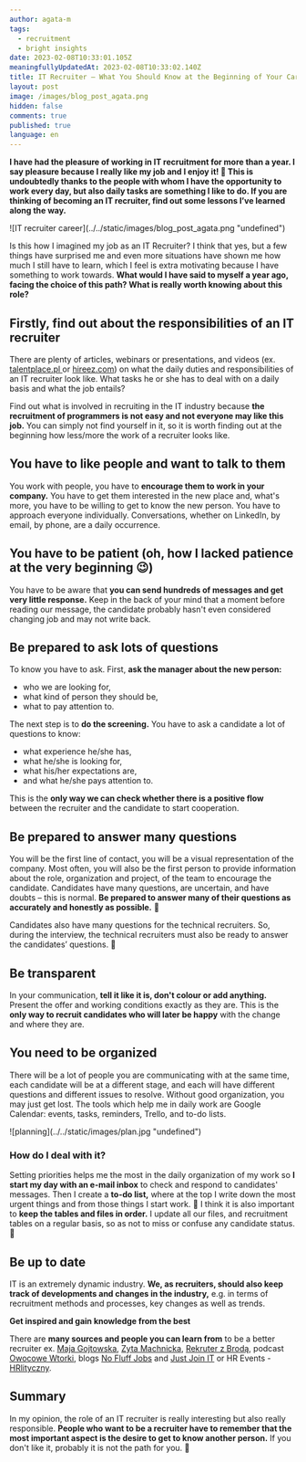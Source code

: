 ```yaml
---
author: agata-m
tags:
  - recruitment
  - bright insights
date: 2023-02-08T10:33:01.105Z
meaningfullyUpdatedAt: 2023-02-08T10:33:02.140Z
title: IT Recruiter – What You Should Know at the Beginning of Your Career
layout: post
image: /images/blog_post_agata.png
hidden: false
comments: true
published: true
language: en
---
```

**I have had the pleasure of working in IT recruitment for more than a year. I say pleasure because I really like my job and I enjoy it! 🙂 This is undoubtedly thanks to the people with whom I have the opportunity to work every day, but also daily tasks are something I like to do. If you are thinking of becoming an IT recruiter, find out some lessons I’ve learned along the way.**

<div className="image">![IT recruiter career](../../static/images/blog_post_agata.png "undefined")</div>

Is this how I imagined my job as an IT Recruiter? I think that yes, but a few things have surprised me and even more situations have shown me how much I still have to learn, which I feel is extra motivating because I have something to work towards. **What would I have said to myself a year ago, facing the choice of this path? What is really worth knowing about this role?**

## Firstly, find out about the responsibilities of an IT recruiter 

There are plenty of articles, webinars or presentations, and videos (ex. [talentplace.pl ](https://talentplace.pl/blog/dla-pracodawcow/rekrutacja-headhunting-sourcing-talent-acquisition-czym-sie-roznia/)or [hireez.com](https://hireez.com/blog/different-between-sourcing-vs-recruiting/)) on what the daily duties and responsibilities of an IT recruiter look like. What tasks he or she has to deal with on a daily basis and what the job entails? 

Find out what is involved in recruiting in the IT industry because **the recruitment of programmers is not easy and not everyone may like this job.** You can simply not find yourself in it, so it is worth finding out at the beginning how less/more the work of a recruiter looks like.

## You have to like people and want to talk to them

You work with people, you have to **encourage them to work in your company.** You have to get them interested in the new place and, what's more, you have to be willing to get to know the new person. You have to approach everyone individually. Conversations, whether on LinkedIn, by email, by phone, are a daily occurrence. 

## You have to be patient (oh, how I lacked patience at the very beginning 😉)

You have to be aware that **you can send hundreds of messages and get very little response.** Keep in the back of your mind that a moment before reading our message, the candidate probably hasn't even considered changing job and may not write back.

<GiphyEmbed url='https://giphy.com/gifs/moodman-waiting-im-still-QhjR3MG9ZFfjB6BtIZ' />

## Be prepared to ask lots of questions

To know you have to ask. First, **ask the manager about the new person:**

* who we are looking for, 
* what kind of person they should be, 
* what to pay attention to. 

The next step is to **do the screening.** You have to ask a candidate a lot of questions to know:

* what experience he/she has, 
* what he/she is looking for, 
* what his/her expectations are, 
* and what he/she pays attention to. 

This is the **only way we can check whether there is a positive flow** between the recruiter and the candidate to start cooperation. 

<GiphyEmbed url='https://giphy.com/gifs/eternalfamilytv-dan-streit-cole-kush-grin-machine-QTi3IgeC2cO3KdYy1q' />

## Be prepared to answer many questions

You will be the first line of contact, you will be a visual representation of the company. Most often, you will also be the first person to provide information about the role, organization and project, of the team to encourage the candidate. Candidates have many questions, are uncertain, and have doubts – this is normal. **Be prepared to answer many of their questions as accurately and honestly as possible.** 🙂

Candidates also have many questions for the technical recruiters. So, during the interview, the technical recruiters must also be ready to answer the candidates’ questions. 🙂

## Be transparent

In your communication, **tell it like it is, don't colour or add anything.** Present the offer and working conditions exactly as they are. This is the **only way to recruit candidates who will later be happy** with the change and where they are.

## You need to be organized

There will be a lot of people you are communicating with at the same time, each candidate will be at a different stage, and each will have different questions and different issues to resolve. Without good organization, you may just get lost. The tools which help me in daily work are Google Calendar: events, tasks, reminders, Trello, and to-do lists. 

<div className="image">![planning](../../static/images/plan.jpg "undefined")</div>

### How do I deal with it?

Setting priorities helps me the most in the daily organization of my work so **I start my day with an e-mail inbox** to check and respond to candidates' messages. Then I create a **to-do list,** where at the top I write down the most urgent things and from those things I start work. 🙂 I think it is also important to **keep the tables and files in order.** I update all our files, and recruitment tables on a regular basis, so as not to miss or confuse any candidate status. 🙂

## Be up to date

IT is an extremely dynamic industry. **We, as recruiters, should also keep track of developments and changes in the industry,** e.g. in terms of recruitment methods and processes, key changes as well as trends.

**Get inspired and gain knowledge from the best**

There are **many sources and people you can learn from** to be a better recruiter ex. [Maja Gojtowska](https://www.linkedin.com/in/majagojtowska/), [Zyta Machnicka](https://www.linkedin.com/in/zytamachnicka/), [Rekruter z Brodą](https://www.linkedin.com/in/rekruterzbroda/), podcast [Owocowe Wtorki](https://www.youtube.com/@OwocoweWtorki), blogs [No Fluff Jobs](https://nofluffjobs.com/blog/) and [Just Join IT](https://geek.justjoin.it/) or HR Events - [HRlityczny](https://hrlityczny.pl/eventy-hr/).

## Summary

In my opinion, the role of an IT recruiter is really interesting but also really responsible. **People who want to be a recruiter have to remember that the most important aspect is the desire to get to know another person.** If you don't like it, probably it is not the path for you. 🙂
